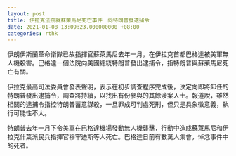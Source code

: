 ```yaml
---
layout: post
title: 伊拉克法院就蘇萊馬尼死亡事件　向特朗普發逮捕令
date: 2021-01-08 13:09:23.000000000 +08:00
categories: rthk
---
```


伊朗伊斯蘭革命衛隊已故指揮官蘇萊馬尼去年一月，在伊拉克首都巴格達被美軍無人機殺害。巴格達一個法院向美國總統特朗普發出逮捕令，指特朗普與蘇萊馬尼死亡有關。

伊拉克最高司法委員會發表聲明，表示在初步調查程序完成後，決定向即將卸任的特朗普發出逮捕令，調查將持續，以找出有份參與的其餘涉案人士。報道說，雖然相關的逮捕令指控特朗普蓄意謀殺，一旦罪成可判處死刑，但只是具象徵意義，執行可能性不大。

特朗普去年一月下令美軍在巴格達機場發動無人機襲擊，行動中造成蘇萊馬尼和伊拉克什葉派民兵指揮官穆罕迪斯等人死亡。巴格達日前有數萬人集會，悼念事件中的死者。
